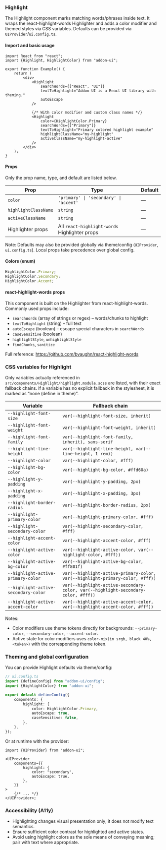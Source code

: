 ### Highlight

The Highlight component marks matching words/phrases inside text. It wraps the react-highlight-words Highlighter and adds a color modifier and themed styles via CSS variables. Defaults can be provided via `UIProvider`/`ui.config.ts`.

#### Import and basic usage

```tsx
import React from "react";
import {Highlight, HighlightColor} from "addon-ui";

export function Example() {
    return (
        <div>
            <Highlight
                searchWords={["React", "UI"]}
                textToHighlight="Addon UI is a React UI library with theming."
                autoEscape
            />

            {/* With color modifier and custom class names */}
            <Highlight
                color={HighlightColor.Primary}
                searchWords={["Primary"]}
                textToHighlight="Primary colored highlight example"
                highlightClassName="my-highlight"
                activeClassName="my-highlight-active"
            />
        </div>
    );
}
```

#### Props

Only the prop name, type, and default are listed below.

| Prop                 | Type                                          | Default |
| -------------------- | --------------------------------------------- | ------- |
| `color`              | `'primary' \| 'secondary' \| 'accent'`        | —       |
| `highlightClassName` | `string`                                      | —       |
| `activeClassName`    | `string`                                      | —       |
| Highlighter props    | All `react-highlight-words` Highlighter props | —       |

Note: Defaults may also be provided globally via theme/config (`UIProvider`, `ui.config.ts`). Local props take precedence over global config.

#### Colors (enum)

```ts
HighlightColor.Primary;
HighlightColor.Secondary;
HighlightColor.Accent;
```

#### react-highlight-words props

This component is built on the Highlighter from react-highlight-words. Commonly used props include:

- `searchWords` (array of strings or regex) – words/chunks to highlight
- `textToHighlight` (string) – full text
- `autoEscape` (boolean) – escape special characters in `searchWords`
- `caseSensitive` (boolean)
- `highlightStyle`, `unhighlightStyle`
- `findChunks`, `sanitize`

Full reference:
https://github.com/bvaughn/react-highlight-words

### CSS variables for Highlight

Only variables actually referenced in `src/components/Highlight/highlight.module.scss` are listed, with their exact fallback chains. If a variable has no explicit fallback in the stylesheet, it is marked as “none (define in theme)”.

| Variable                             | Fallback chain                                                                    |
| ------------------------------------ | --------------------------------------------------------------------------------- |
| `--highlight-font-size`              | `var(--highlight-font-size, inherit)`                                             |
| `--highlight-font-weight`            | `var(--highlight-font-weight, inherit)`                                           |
| `--highlight-font-family`            | `var(--highlight-font-family, inherit), sans-serif`                               |
| `--highlight-line-height`            | `var(--highlight-line-height, var(--line-height, 1 rem))`                         |
| `--highlight-color`                  | `var(--highlight-color, #fff)`                                                    |
| `--highlight-bg-color`               | `var(--highlight-bg-color, #ffd60a)`                                              |
| `--highlight-y-padding`              | `var(--highlight-y-padding, 2px)`                                                 |
| `--highlight-x-padding`              | `var(--highlight-x-padding, 3px)`                                                 |
| `--highlight-border-radius`          | `var(--highlight-border-radius, 2px)`                                             |
| `--highlight-primary-color`          | `var(--highlight-primary-color, #fff)`                                            |
| `--highlight-secondary-color`        | `var(--highlight-secondary-color, #fff)`                                          |
| `--highlight-accent-color`           | `var(--highlight-accent-color, #fff)`                                             |
| `--highlight-active-color`           | `var(--highlight-active-color, var(--highlight-color, #fff))`                     |
| `--highlight-active-bg-color`        | `var(--highlight-active-bg-color, #ff801f)`                                       |
| `--highlight-active-primary-color`   | `var(--highlight-active-primary-color, var(--highlight-primary-color, #fff))`     |
| `--highlight-active-secondary-color` | `var(--highlight-active-secondary-color, var(--highlight-secondary-color, #fff))` |
| `--highlight-active-accent-color`    | `var(--highlight-active-accent-color, var(--highlight-accent-color, #fff))`       |

Notes:

- Color modifiers use theme tokens directly for backgrounds: `--primary-color`, `--secondary-color`, `--accent-color`.
- Active state for color modifiers uses `color-mix(in srgb, black 40%, <token>)` with the corresponding theme token.

### Theming and global configuration

You can provide Highlight defaults via theme/config:

```ts
// ui.config.ts
import {defineConfig} from "addon-ui/config";
import {HighlightColor} from "addon-ui";

export default defineConfig({
    components: {
        highlight: {
            color: HighlightColor.Primary,
            autoEscape: true,
            caseSensitive: false,
        },
    },
});
```

Or at runtime with the provider:

```tsx
import {UIProvider} from "addon-ui";

<UIProvider
    components={{
        highlight: {
            color: "secondary",
            autoEscape: true,
        },
    }}
>
    {/* ... */}
</UIProvider>;
```

### Accessibility (A11y)

- Highlighting changes visual presentation only; it does not modify text semantics.
- Ensure sufficient color contrast for highlighted and active states.
- Avoid using highlight colors as the sole means of conveying meaning; pair with text where appropriate.

